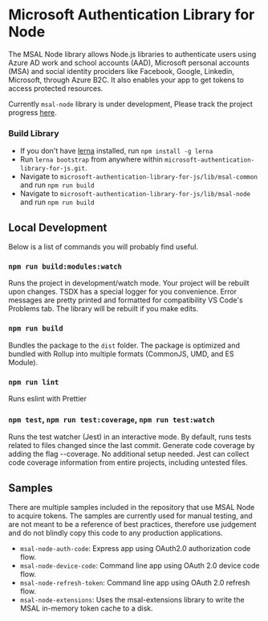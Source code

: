 # Microsoft Authentication Library for Node

The MSAL Node library allows Node.js libraries to authenticate users using Azure AD work and school accounts (AAD), Microsoft personal accounts (MSA) and social identity prociders like Facebook, Google, Linkedin, Microsoft, through Azure B2C. It also enables your app to get tokens to access protected resources.

Currently `msal-node` library is under development, Please track the project progress [here](https://github.com/AzureAD/microsoft-authentication-library-for-js/projects/4).

### Build Library
- If you don't have [lerna](https://github.com/lerna/lerna) installed, run `npm install -g lerna`
- Run `lerna bootstrap` from anywhere within `microsoft-authentication-library-for-js.git`.
- Navigate to `microsoft-authentication-library-for-js/lib/msal-common` and run `npm run build`
- Navigate to `microsoft-authentication-library-for-js/lib/msal-node` and run `npm run build`

## Local Development

Below is a list of commands you will probably find useful.

### `npm run build:modules:watch`

Runs the project in development/watch mode. Your project will be rebuilt upon changes. TSDX has a special logger for you convenience. Error messages are pretty printed and formatted for compatibility VS Code's Problems tab. The library will be rebuilt if you make edits.

### `npm run build`

Bundles the package to the `dist` folder.
The package is optimized and bundled with Rollup into multiple formats (CommonJS, UMD, and ES Module).

### `npm run lint`

Runs eslint with Prettier

### `npm test`, `npm run test:coverage`, `npm run test:watch`

Runs the test watcher (Jest) in an interactive mode.
By default, runs tests related to files changed since the last commit.
Generate code coverage by adding the flag --coverage. No additional setup needed. Jest can collect code coverage information from entire projects, including untested files.

## Samples

There are multiple samples included in the repository that use MSAL Node to acquire tokens. The samples are currently used for manual testing, and are not meant to be a reference of best practices, therefore use judgement and do not blindly copy this code to any production applications.

- `msal-node-auth-code`: Express app using OAuth2.0 authorization code flow.
- `msal-node-device-code`: Command line app using OAuth 2.0 device code flow.
- `msal-node-refresh-token`: Command line app using OAuth 2.0 refresh flow.
- `msal-node-extensions`: Uses the msal-extensions library to write the MSAL in-memory token cache to a disk.
